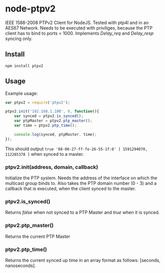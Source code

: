 # node-ptpv2
IEEE 1588-2008 PTPv2 Client for NodeJS. Tested with ptp4l and in an AES67 Network. Needs to be executed with priviliges, because the PTP client has to bind to ports < 1000. Implements _Delay_req_ and _Delay_resp_ syncing only.

## Install
` npm install ptpv2 `

## Usage
Example usage:
```javascript
var ptpv2 = require('ptpv2');

ptpv2.init('192.168.1.100', 0, function(){
	var synced = ptpv2.is_synced();
	var ptpMaster = ptpv2.ptp_master();
	var time = ptpv2.ptp_time();

	console.log(synced, ptpMaster, time);
});
```

This should output `true '08-00-27-ff-fe-26-55-1f:0' [ 1591294070, 112285378 ]` when synced to a master.

### ptpv2.init(address, domain, callback)
Initialize the PTP system. Needs the address of the interface on which the multicast group binds to. Also takes the PTP domain number (0 - 3) and a callback that is executed, when the client synced to the master.

### ptpv2.is_synced()
Returns _false_ when not synced to a PTP Master and _true_ when it is synced.

### ptpv2.ptp_master()
Returns the current PTP Master

### ptpv2.ptp_time()
Returns the current synced up time in an array format as follows: [seconds, nanoseconds].
